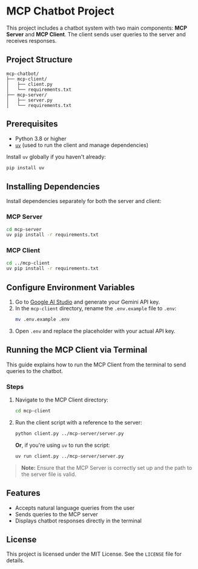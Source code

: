 # MCP Chatbot Project

This project includes a chatbot system with two main components: **MCP Server** and **MCP Client**. The client sends user queries to the server and receives responses.

## Project Structure

```
mcp-chatbot/
├── mcp-client/
│   ├── client.py
│   └── requirements.txt
├── mcp-server/
│   ├── server.py
│   └── requirements.txt
```

## Prerequisites

- Python 3.8 or higher
- [`uv`](https://github.com/astral-sh/uv) (used to run the client and manage dependencies)

Install `uv` globally if you haven't already:

```bash
pip install uv
```

## Installing Dependencies

Install dependencies separately for both the server and client:

### MCP Server

```bash
cd mcp-server
uv pip install -r requirements.txt
```

### MCP Client

```bash
cd ../mcp-client
uv pip install -r requirements.txt
```

## Configure Environment Variables

1. Go to [Google AI Studio](https://makersuite.google.com/app/apikey) and generate your Gemini API key.
2. In the `mcp-client` directory, rename the `.env.example` file to `.env`:
   ```bash
   mv .env.example .env
   ```
3. Open `.env` and replace the placeholder with your actual API key.

## Running the MCP Client via Terminal

This guide explains how to run the MCP Client from the terminal to send queries to the chatbot.

### Steps

1. Navigate to the MCP Client directory:

   ```bash
   cd mcp-client
   ```

2. Run the client script with a reference to the server:

   ```bash
   python client.py ../mcp-server/server.py
   ```

   **Or**, if you're using `uv` to run the script:

   ```bash
   uv run client.py ../mcp-server/server.py
   ```

> **Note:** Ensure that the MCP Server is correctly set up and the path to the server file is valid.

## Features

- Accepts natural language queries from the user
- Sends queries to the MCP server
- Displays chatbot responses directly in the terminal

## License

This project is licensed under the MIT License. See the `LICENSE` file for details.
